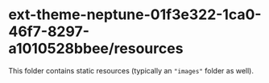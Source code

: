 # ext-theme-neptune-01f3e322-1ca0-46f7-8297-a1010528bbee/resources

This folder contains static resources (typically an `"images"` folder as well).
